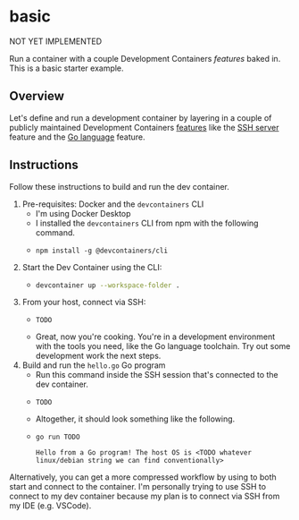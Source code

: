 # basic

NOT YET IMPLEMENTED

Run a container with a couple Development Containers *features* baked in. This is a basic starter example.


## Overview

Let's define and run a development container by layering in a couple of publicly maintained Development Containers [features][dev-containers-features] like the [SSH server](https://github.com/devcontainers/features/tree/main/src/sshd) feature and the [Go language](https://github.com/bartventer/arch-devcontainer-features/tree/main/src/go) feature.


## Instructions

Follow these instructions to build and run the dev container.

1. Pre-requisites: Docker and the `devcontainers` CLI
   * I'm using Docker Desktop
   * I installed the `devcontainers` CLI from npm with the following command.
   * ```shell
     npm install -g @devcontainers/cli
     ```
2. Start the Dev Container using the CLI:
   * ```bash
     devcontainer up --workspace-folder .
     ```
3. From your host, connect via SSH:
   * ```shell
     TODO
     ```
   * Great, now you're cooking. You're in a development environment with the tools you need, like the Go language toolchain. Try out some development work the next steps.
4. Build and run the `hello.go` Go program
   * Run this command inside the SSH session that's connected to the dev container.
   * ```shell
     TODO
     ```
   * Altogether, it should look something like the following.
   * ```shell
     go run TODO
     
     Hello from a Go program! The host OS is <TODO whatever linux/debian string we can find conventionally> 
     ```

Alternatively, you can get a more compressed workflow by using <TODO some devcontainer command that runs and connects to the container> to both start and connect to the container. I'm personally trying to use SSH to connect to my dev container because my plan is to connect via SSH from my IDE (e.g. VSCode).

[dev-containers-features]: https://containers.dev/features
